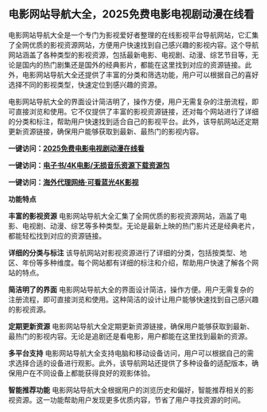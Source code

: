 <h2>电影网站导航大全，2025免费电影电视剧动漫在线看</h2>
<p>电影网站导航大全是一个专门为影视爱好者整理的在线影视平台导航网站，它汇集了全网优质的影视资源网站，方便用户快速找到自己感兴趣的影视内容。这个导航网站涵盖了各种类型的影视资源，包括最新电影、电视剧、动漫、综艺节目等，无论是国内的热门剧集还是国外的经典影片，都能在这里找到对应的资源链接。此外，电影网站导航大全还提供了丰富的分类和筛选功能，用户可以根据自己的喜好选择不同的影视类型，快速定位到感兴趣的资源。</p>
<p>电影网站导航大全的界面设计简洁明了，操作方便，用户无需复杂的注册流程，即可直接浏览和使用。它不仅提供了丰富的影视资源链接，还对每个网站进行了详细的分类和标注，帮助用户快速找到适合自己的影视平台。此外，该导航网站还定期更新资源链接，确保用户能够获取到最新、最热门的影视内容。</p>
<p><strong>一键访问：</strong><a href="https://yingshidaohang.github.io/" target="_blank"><strong>2025免费电影电视剧动漫在线看</strong></a></p>
<p><strong>一键访问：</strong><a href="https://wangpanziyuan.pages.dev/" target="_blank"><strong>电子书/4K电影/无损音乐资源下载资源包</strong></a></p>
<p><strong>一键访问：</strong><a href="http://ip.harmonylink.net/share/e82025" target="_blank"><strong>海外代理网络·可看蓝光4K影视</strong></a></p>
<p><strong>功能特点</strong></p>
<p><strong>丰富的影视资源</strong> 电影网站导航大全汇集了全网优质的影视资源网站，涵盖了电影、电视剧、动漫、综艺等多种类型。无论是最新上映的热门影片还是经典老片，都能轻松找到对应的资源链接。</p>
<p><strong>详细的分类与标注</strong> 该导航网站对影视资源进行了详细的分类，包括按类型、地区、年份等多种维度。每个网站都有详细的标注和介绍，帮助用户快速了解各个网站的特点。</p>
<p><strong>简洁明了的界面</strong> 电影网站导航大全的界面设计简洁，操作方便。用户无需复杂的注册流程，即可直接浏览和使用。这种简洁的设计让用户能够快速找到自己感兴趣的影视资源。</p>
<p><strong>定期更新资源</strong> 电影网站导航大全定期更新资源链接，确保用户能够获取到最新、最热门的影视内容。无论是追剧还是看电影，用户都能在这里找到最新的资源。</p>
<p><strong>多平台支持</strong> 电影网站导航大全支持电脑和移动设备访问，用户可以根据自己的需求选择合适的设备进行观影。此外，该导航网站还提供了多种设备的适配版本，确保用户在不同设备上都能获得良好的观影体验。</p>
<p><strong>智能推荐功能</strong> 电影网站导航大全根据用户的浏览历史和偏好，智能推荐相关的影视资源。这一功能帮助用户发现更多优质内容，节省了用户寻找资源的时间。</p>
